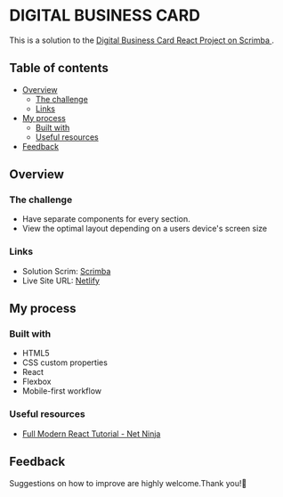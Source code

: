 # DIGITAL BUSINESS CARD

This is a solution to the [Digital Business Card React Project on Scrimba ](https://scrimba.com/learn/frontend/solo-project-pro-digital-business-card-coce646e88eea46f91af43ca4). 

## Table of contents

- [Overview](#overview)
  - [The challenge](#the-challenge)
  - [Links](#links)
- [My process](#my-process)
  - [Built with](#built-with)
  - [Useful resources](#useful-resources)
- [Feedback](#feedback)

## Overview

### The challenge

- Have separate components for every section.
- View the optimal layout depending on a users device's screen size


### Links
- Solution Scrim: [Scrimba](https://scrimba.com/scrim/cRKyLMCM)
- Live Site URL: [Netlify](https://graceful-kangaroo-007a6a.netlify.app/)

## My process

### Built with

- HTML5 
- CSS custom properties
- React
- Flexbox
- Mobile-first workflow


### Useful resources

- [Full Modern React Tutorial - Net Ninja](https://www.youtube.com/watch?v=j942wKiXFu8&list=PL4cUxeGkcC9gZD-Tvwfod2gaISzfRiP9d) 


## Feedback
Suggestions on how to improve are highly welcome.Thank you!💜
